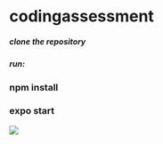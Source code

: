 # codingassessment
##### clone the repository
##### run:
### npm install
### expo start
 
![](https://github.com/davidsummers5/codingassessment/blob/main/Simulator%20Screen%20Recording%20-%20iPhone%2013%20-%202023-01-10%20at%2012.33.47.gif)
